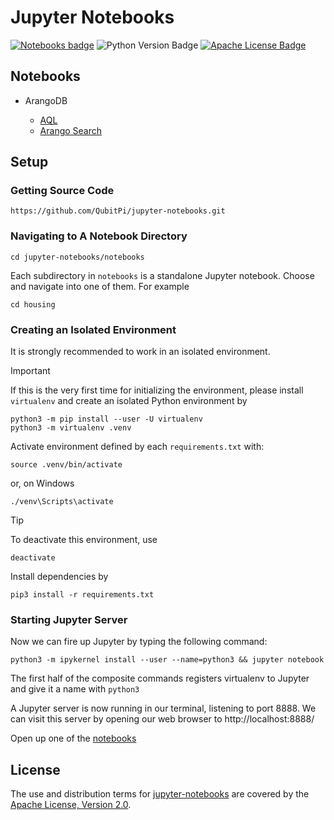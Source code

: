 Jupyter Notebooks
=================

[![Notebooks badge]][Notebooks URL]
![Python Version Badge]
[![Apache License Badge]][Apache License, Version 2.0]

Notebooks
---------

- ArangoDB

  - [AQL](https://jupyter-notebooks.qubitpi.org/AQL)
  - [Arango Search](https://jupyter-notebooks.qubitpi.org/ArangoSearch)

Setup
-----

### Getting Source Code

```console
https://github.com/QubitPi/jupyter-notebooks.git
```

### Navigating to A Notebook Directory

```console
cd jupyter-notebooks/notebooks
```

Each subdirectory in `notebooks` is a standalone Jupyter notebook. Choose and navigate into one of them. For example

```console
cd housing
```

### Creating an Isolated Environment

It is strongly recommended to work in an isolated environment. 

> [!IMPORTANT]
> 
> If this is the very first time for initializing the environment, please install `virtualenv` and create an isolated
> Python environment by
> 
> ```console
> python3 -m pip install --user -U virtualenv
> python3 -m virtualenv .venv
> ```

Activate environment defined by each `requirements.txt` with:

```console
source .venv/bin/activate
```

or, on Windows

```console
./venv\Scripts\activate
```

> [!TIP]
> 
> To deactivate this environment, use
> 
> ```console
> deactivate
> ```

Install dependencies by

```console
pip3 install -r requirements.txt
```

### Starting Jupyter Server

Now we can fire up Jupyter by typing the following command:

```console
python3 -m ipykernel install --user --name=python3 && jupyter notebook
```

The first half of the composite commands registers virtualenv to Jupyter and give it a name with `python3`

A Jupyter server is now running in our terminal, listening to port 8888. We can visit this server by opening our web
browser to http://localhost:8888/

Open up one of the [notebooks](./notebooks)

License
-------

The use and distribution terms for [jupyter-notebooks]() are covered by the [Apache License, Version 2.0].

[Apache License Badge]: https://img.shields.io/badge/Apache%202.0-F25910.svg?style=for-the-badge&logo=Apache&logoColor=white
[Apache License, Version 2.0]: https://www.apache.org/licenses/LICENSE-2.0

[Notebooks badge]: https://img.shields.io/badge/Notebooks-F37626?style=for-the-badge&logo=jupyter&logoColor=white
[Notebooks URL]: https://jupyter-notebooks.qubitpi.org/

[Python Version Badge]: https://img.shields.io/badge/Python-3.10-FFD845?labelColor=498ABC&style=for-the-badge&logo=python&logoColor=white


